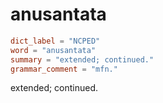 # anusantata

``` toml
dict_label = "NCPED"
word = "anusantata"
summary = "extended; continued."
grammar_comment = "mfn."
```

extended; continued.

